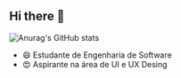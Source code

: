 ## Hi there 👋

![Anurag's GitHub stats](https://github-readme-stats.vercel.app/api?username=anuraghazra&show_icons=true&theme=transparent)
- 😄 Estudante de Engenharia de Software
- 😍 Aspirante na área de UI e UX Desing
  
  

